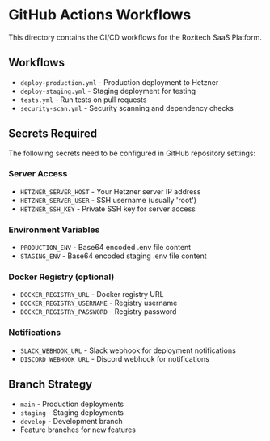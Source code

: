# GitHub Actions Workflows

This directory contains the CI/CD workflows for the Rozitech SaaS Platform.

## Workflows

- `deploy-production.yml` - Production deployment to Hetzner
- `deploy-staging.yml` - Staging deployment for testing
- `tests.yml` - Run tests on pull requests
- `security-scan.yml` - Security scanning and dependency checks

## Secrets Required

The following secrets need to be configured in GitHub repository settings:

### Server Access
- `HETZNER_SERVER_HOST` - Your Hetzner server IP address
- `HETZNER_SERVER_USER` - SSH username (usually 'root')
- `HETZNER_SSH_KEY` - Private SSH key for server access

### Environment Variables
- `PRODUCTION_ENV` - Base64 encoded .env file content
- `STAGING_ENV` - Base64 encoded staging .env file content

### Docker Registry (optional)
- `DOCKER_REGISTRY_URL` - Docker registry URL
- `DOCKER_REGISTRY_USERNAME` - Registry username
- `DOCKER_REGISTRY_PASSWORD` - Registry password

### Notifications
- `SLACK_WEBHOOK_URL` - Slack webhook for deployment notifications
- `DISCORD_WEBHOOK_URL` - Discord webhook for notifications

## Branch Strategy

- `main` - Production deployments
- `staging` - Staging deployments
- `develop` - Development branch
- Feature branches for new features
